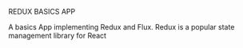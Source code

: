 REDUX BASICS APP

A basics App implementing Redux and Flux.
Redux is a popular state management library for React 
